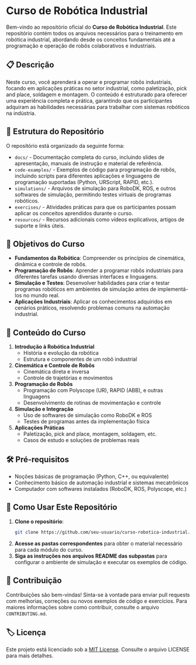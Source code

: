 # Curso de Robótica Industrial

Bem-vindo ao repositório oficial do **Curso de Robótica Industrial**. Este repositório contém todos os arquivos necessários para o treinamento em robótica industrial, abordando desde os conceitos fundamentais até a programação e operação de robôs colaborativos e industriais.

## 📋 Descrição

Neste curso, você aprenderá a operar e programar robôs industriais, focando em aplicações práticas no setor industrial, como paletização, pick and place, soldagem e montagem. O conteúdo é estruturado para oferecer uma experiência completa e prática, garantindo que os participantes adquiram as habilidades necessárias para trabalhar com sistemas robóticos na indústria.

## 📂 Estrutura do Repositório

O repositório está organizado da seguinte forma:

- `docs/` - Documentação completa do curso, incluindo slides de apresentação, manuais de instrução e material de referência.
- `code-examples/` - Exemplos de código para programação de robôs, incluindo scripts para diferentes aplicações e linguagens de programação suportadas (Python, URScript, RAPID, etc.).
- `simulations/` - Arquivos de simulação para RoboDK, ROS, e outros softwares de simulação, permitindo testes virtuais de programas robóticos.
- `exercises/` - Atividades práticas para que os participantes possam aplicar os conceitos aprendidos durante o curso.
- `resources/` - Recursos adicionais como vídeos explicativos, artigos de suporte e links úteis.

## 🚀 Objetivos do Curso

- **Fundamentos da Robótica**: Compreender os princípios de cinemática, dinâmica e controle de robôs.
- **Programação de Robôs**: Aprender a programar robôs industriais para diferentes tarefas usando diversas interfaces e linguagens.
- **Simulação e Testes**: Desenvolver habilidades para criar e testar programas robóticos em ambientes de simulação antes de implementá-los no mundo real.
- **Aplicações Industriais**: Aplicar os conhecimentos adquiridos em cenários práticos, resolvendo problemas comuns na automação industrial.

## 📘 Conteúdo do Curso

1. **Introdução à Robótica Industrial**
   - História e evolução da robótica
   - Estrutura e componentes de um robô industrial
2. **Cinemática e Controle de Robôs**
   - Cinemática direta e inversa
   - Controle de trajetórias e movimentos
3. **Programação de Robôs**
   - Programação com Polyscope (UR), RAPID (ABB), e outras linguagens
   - Desenvolvimento de rotinas de movimentação e controle
4. **Simulação e Integração**
   - Uso de softwares de simulação como RoboDK e ROS
   - Testes de programas antes da implementação física
5. **Aplicações Práticas**
   - Paletização, pick and place, montagem, soldagem, etc.
   - Casos de estudo e soluções de problemas reais

## 🛠️ Pré-requisitos

- Noções básicas de programação (Python, C++, ou equivalente)
- Conhecimento básico de automação industrial e sistemas mecatrônicos
- Computador com softwares instalados (RoboDK, ROS, Polyscope, etc.)

## 📄 Como Usar Este Repositório

1. **Clone o repositório**:
   ```bash
   git clone https://github.com/seu-usuario/curso-robotica-industrial.git
   ```
2. **Acesse as pastas correspondentes** para obter o material necessário para cada módulo do curso.
3. **Siga as instruções nos arquivos README das subpastas** para configurar o ambiente de simulação e executar os exemplos de código.

## 🤝 Contribuição

Contribuições são bem-vindas! Sinta-se à vontade para enviar pull requests com melhorias, correções ou novos exemplos de código e exercícios. Para maiores informações sobre como contribuir, consulte o arquivo `CONTRIBUTING.md`.

## 🏷️ Licença

Este projeto está licenciado sob a [MIT License](LICENSE). Consulte o arquivo LICENSE para mais detalhes.
